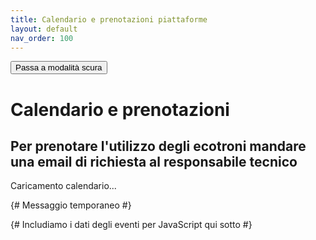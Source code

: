 ```yaml
---
title: Calendario e prenotazioni piattaforme
layout: default
nav_order: 100
---
```


<button class="btn js-toggle-dark-mode">Passa a modalità scura</button>

<script>
const toggleDarkMode = document.querySelector('.js-toggle-dark-mode');

jtd.addEvent(toggleDarkMode, 'click', function(){
  if (jtd.getTheme() === 'dark') {
    jtd.setTheme('light');
    toggleDarkMode.textContent = 'Passa a modalità scura';
  } else {
    jtd.setTheme('dark');
    toggleDarkMode.textContent = 'Ritorna a modalità chiara';
  }
});
</script>

# Calendario e prenotazioni

## Per prenotare l'utilizzo degli ecotroni mandare una email di richiesta al responsabile tecnico

<div id='calendar-container'>
  <p>Caricamento calendario...</p> {# Messaggio temporaneo #}
</div>

{# Includiamo i dati degli eventi per JavaScript qui sotto #}

<script>
  const jekyllEvents = {{ site.data.events | jsonify }};
</script>
